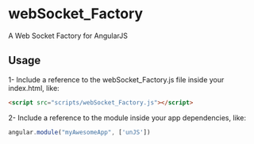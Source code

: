 # webSocket_Factory
A Web Socket Factory for AngularJS

Usage
---
1- Include a reference to the webSocket_Factory.js file inside your index.html, like:
```html
<script src="scripts/webSocket_Factory.js"></script>
```
2- Include a reference to the module inside your app dependencies, like:
```javascript
angular.module("myAwesomeApp", ['unJS'])
```

